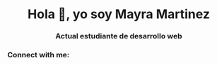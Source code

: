<h1 align="center">Hola 👋, yo soy Mayra Martinez</h1>
<h3 align="center">Actual estudiante de desarrollo web</h3>

<h3 align="left">Connect with me:</h3>
<p align="left">
</p>
